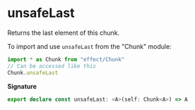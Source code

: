 # unsafeLast

Returns the last element of this chunk.

To import and use `unsafeLast` from the "Chunk" module:

```ts
import * as Chunk from "effect/Chunk"
// Can be accessed like this
Chunk.unsafeLast
```

**Signature**

```ts
export declare const unsafeLast: <A>(self: Chunk<A>) => A
```
